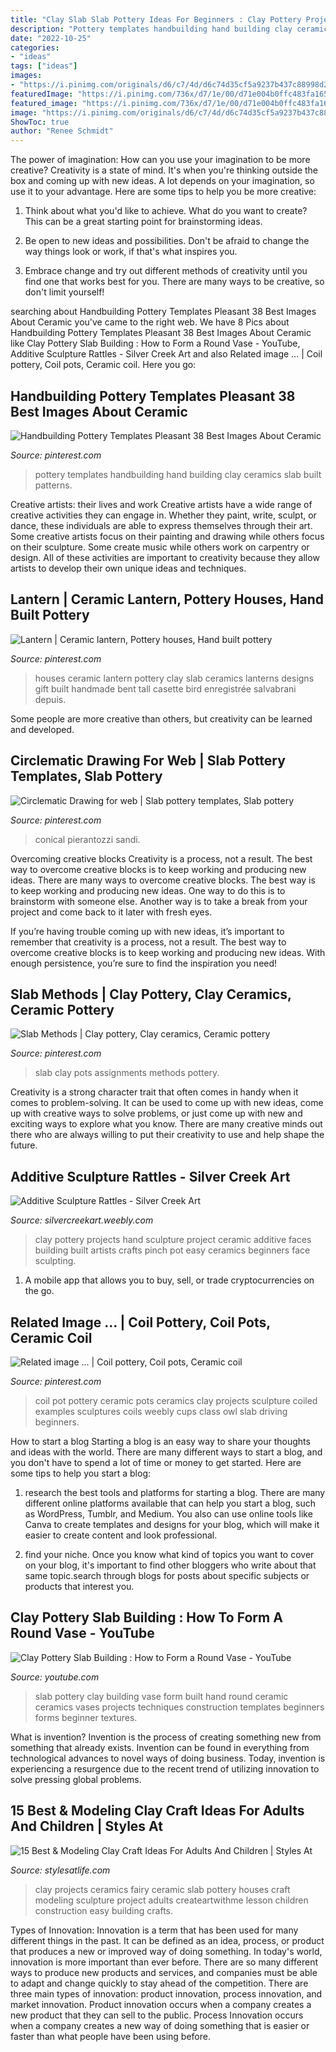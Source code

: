 ```yaml
---
title: "Clay Slab Slab Pottery Ideas For Beginners : Clay Pottery Projects Hand Sculpture Project Ceramic Additive Faces Building Built Artists Crafts Pinch Pot Easy Ceramics Beginners Face Sculpting"
description: "Pottery templates handbuilding hand building clay ceramics slab built patterns"
date: "2022-10-25"
categories:
- "ideas"
tags: ["ideas"]
images:
- "https://i.pinimg.com/originals/d6/c7/4d/d6c74d35cf5a9237b437c88998d2b3ef.jpg"
featuredImage: "https://i.pinimg.com/736x/d7/1e/00/d71e004b0ffc483fa165db61d610c61d.jpg"
featured_image: "https://i.pinimg.com/736x/d7/1e/00/d71e004b0ffc483fa165db61d610c61d.jpg"
image: "https://i.pinimg.com/originals/d6/c7/4d/d6c74d35cf5a9237b437c88998d2b3ef.jpg"
ShowToc: true
author: "Renee Schmidt"
---
```



The power of imagination: How can you use your imagination to be more creative?
Creativity is a state of mind. It's when you're thinking outside the box and coming up with new ideas. A lot depends on your imagination, so use it to your advantage. Here are some tips to help you be more creative:
1. Think about what you'd like to achieve. What do you want to create? This can be a great starting point for brainstorming ideas.

2. Be open to new ideas and possibilities. Don't be afraid to change the way things look or work, if that's what inspires you.

3. Embrace change and try out different methods of creativity until you find one that works best for you. There are many ways to be creative, so don't limit yourself!

	

		
searching about Handbuilding Pottery Templates Pleasant 38 Best Images About Ceramic you've came to the right web. We have 8 Pics about Handbuilding Pottery Templates Pleasant 38 Best Images About Ceramic like Clay Pottery Slab Building : How to Form a Round Vase - YouTube, Additive Sculpture Rattles - Silver Creek Art and also Related image … | Coil pottery, Coil pots, Ceramic coil. Here you go:
		
    
## Handbuilding Pottery Templates Pleasant 38 Best Images About Ceramic

<img loading=lazy src="https://i.pinimg.com/736x/d7/1e/00/d71e004b0ffc483fa165db61d610c61d.jpg" onerror="this.onerror=null;this.src='https://tse2.mm.bing.net/th?id=OIP.4f-bcnjXpPpdhhIlv2fKwwHaFR&amp;pid=15.1';" alt="Handbuilding Pottery Templates Pleasant 38 Best Images About Ceramic">

_Source: pinterest.com_

>pottery templates handbuilding hand building clay ceramics slab built patterns. 

	

Creative artists: their lives and work
Creative artists have a wide range of creative activities they can engage in. Whether they paint, write, sculpt, or dance, these individuals are able to express themselves through their art. Some creative artists focus on their painting and drawing while others focus on their sculpture. Some create music while others work on carpentry or design. All of these activities are important to creativity because they allow artists to develop their own unique ideas and techniques.

    
## Lantern | Ceramic Lantern, Pottery Houses, Hand Built Pottery

<img loading=lazy src="https://i.pinimg.com/originals/56/bc/78/56bc78c6e0c2c520c43dc90fa8935188.jpg" onerror="this.onerror=null;this.src='https://tse3.mm.bing.net/th?id=OIP.krO5tAs6i7ro9vqyIz1DUgHaJ4&amp;pid=15.1';" alt="Lantern | Ceramic lantern, Pottery houses, Hand built pottery">

_Source: pinterest.com_

>houses ceramic lantern pottery clay slab ceramics lanterns designs gift built handmade bent tall casette bird enregistrée salvabrani depuis. 

	

Some people are more creative than others, but creativity can be learned and developed.

    
## Circlematic Drawing For Web | Slab Pottery Templates, Slab Pottery

<img loading=lazy src="https://i.pinimg.com/736x/0a/f1/73/0af173a10bd97cb04d8e28dea6595628--slab-ceramics-ceramics-ideas.jpg" onerror="this.onerror=null;this.src='https://tse3.mm.bing.net/th?id=OIP.-LB3lIEZe-3HcDsRJPro5AHaFX&amp;pid=15.1';" alt="Circlematic Drawing for web | Slab pottery templates, Slab pottery">

_Source: pinterest.com_

>conical pierantozzi sandi. 

	

Overcoming creative blocks
Creativity is a process, not a result. The best way to overcome creative blocks is to keep working and producing new ideas.
There are many ways to overcome creative blocks. The best way is to keep working and producing new ideas. One way to do this is to brainstorm with someone else. Another way is to take a break from your project and come back to it later with fresh eyes.

If you’re having trouble coming up with new ideas, it’s important to remember that creativity is a process, not a result. The best way to overcome creative blocks is to keep working and producing new ideas. With enough persistence, you’re sure to find the inspiration you need!

    
## Slab Methods | Clay Pottery, Clay Ceramics, Ceramic Pottery

<img loading=lazy src="https://i.pinimg.com/originals/d6/c7/4d/d6c74d35cf5a9237b437c88998d2b3ef.jpg" onerror="this.onerror=null;this.src='https://tse1.mm.bing.net/th?id=OIP.hDSoIpYAFt-EUkxpuyvUOQHaLG&amp;pid=15.1';" alt="Slab Methods | Clay pottery, Clay ceramics, Ceramic pottery">

_Source: pinterest.com_

>slab clay pots assignments methods pottery. 

	

Creativity is a strong character trait that often comes in handy when it comes to problem-solving. It can be used to come up with new ideas, come up with creative ways to solve problems, or just come up with new and exciting ways to explore what you know. There are many creative minds out there who are always willing to put their creativity to use and help shape the future.

    
## Additive Sculpture Rattles - Silver Creek Art

<img loading=lazy src="http://silvercreekart.weebly.com/uploads/3/7/3/0/37300503/218372523.jpg" onerror="this.onerror=null;this.src='https://tse3.mm.bing.net/th?id=OIP.MAG4wtFdVqt5baejYEvJXAHaGd&amp;pid=15.1';" alt="Additive Sculpture Rattles - Silver Creek Art">

_Source: silvercreekart.weebly.com_

>clay pottery projects hand sculpture project ceramic additive faces building built artists crafts pinch pot easy ceramics beginners face sculpting. 

	

1. A mobile app that allows you to buy, sell, or trade cryptocurrencies on the go.

    
## Related Image … | Coil Pottery, Coil Pots, Ceramic Coil

<img loading=lazy src="https://i.pinimg.com/736x/3b/c6/6c/3bc66c40acb067b84464fc5c766611ad--ceramic-pottery-pottery-coil.jpg" onerror="this.onerror=null;this.src='https://tse1.mm.bing.net/th?id=OIP.Q_bBWVSJTOydOibiRGaBMgHaJ4&amp;pid=15.1';" alt="Related image … | Coil pottery, Coil pots, Ceramic coil">

_Source: pinterest.com_

>coil pot pottery ceramic pots ceramics clay projects sculpture coiled examples sculptures coils weebly cups class owl slab driving beginners. 

	

How to start a blog
Starting a blog is an easy way to share your thoughts and ideas with the world. There are many different ways to start a blog, and you don't have to spend a lot of time or money to get started. Here are some tips to help you start a blog: 
1. research the best tools and platforms for starting a blog. There are many different online platforms available that can help you start a blog, such as WordPress, Tumblr, and Medium. You also can use online tools like Canva to create templates and designs for your blog, which will make it easier to create content and look professional. 

2. find your niche. Once you know what kind of topics you want to cover on your blog, it's important to find other bloggers who write about that same topic.search through blogs for posts about specific subjects or products that interest you.

    
## Clay Pottery Slab Building : How To Form A Round Vase - YouTube

<img loading=lazy src="http://i1.ytimg.com/vi/B22BgihFcVE/maxresdefault.jpg" onerror="this.onerror=null;this.src='https://tse3.mm.bing.net/th?id=OIP.3fzm0R5y4W6vgDvTG23gVAHaEK&amp;pid=15.1';" alt="Clay Pottery Slab Building : How to Form a Round Vase - YouTube">

_Source: youtube.com_

>slab pottery clay building vase form built hand round ceramic ceramics vases projects techniques construction templates beginners forms beginner textures. 

	

What is invention?
Invention is the process of creating something new from something that already exists. Invention can be found in everything from technological advances to novel ways of doing business. Today, invention is experiencing a resurgence due to the recent trend of utilizing innovation to solve pressing global problems.

    
## 15 Best &amp; Modeling Clay Craft Ideas For Adults And Children | Styles At

<img loading=lazy src="https://i.pinimg.com/736x/0b/86/2e/0b862ed8cf7338b86729405f679cbb33--ceramics-projects-clay-projects.jpg" onerror="this.onerror=null;this.src='https://tse1.mm.bing.net/th?id=OIP.ESfRHyo2pLNPFK_L_9k85QHaJ3&amp;pid=15.1';" alt="15 Best &amp; Modeling Clay Craft Ideas For Adults And Children | Styles At">

_Source: stylesatlife.com_

>clay projects ceramics fairy ceramic slab pottery houses craft modeling sculpture project adults createartwithme lesson children construction easy building crafts. 

	

Types of Innovation:
Innovation is a term that has been used for many different things in the past. It can be defined as an idea, process, or product that produces a new or improved way of doing something. In today's world, innovation is more important than ever before. There are so many different ways to produce new products and services, and companies must be able to adapt and change quickly to stay ahead of the competition. 
There are three main types of innovation: product innovation, process innovation, and market innovation. Product innovation occurs when a company creates a new product that they can sell to the public. Process Innovation occurs when a company creates a new way of doing something that is easier or faster than what people have been using before.


